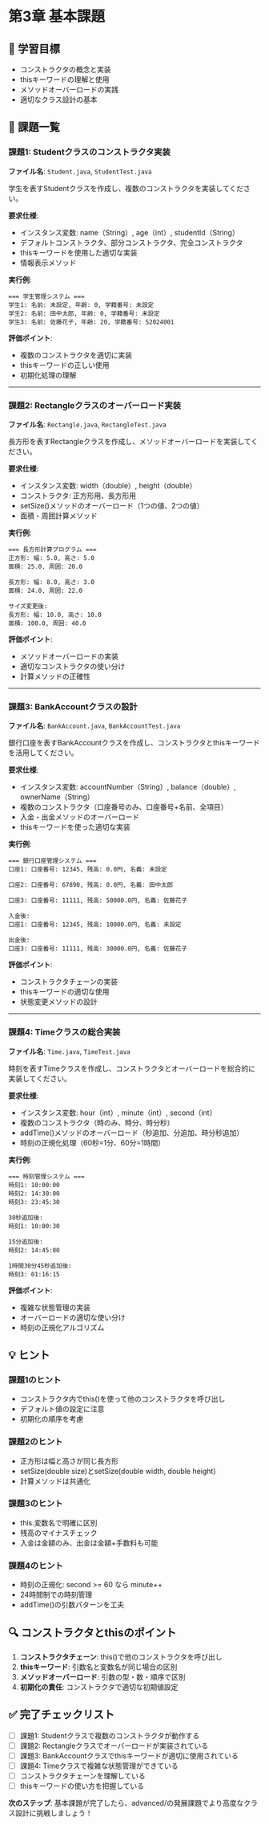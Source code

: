 # 第3章 基本課題

## 🎯 学習目標
- コンストラクタの概念と実装
- thisキーワードの理解と使用
- メソッドオーバーロードの実践
- 適切なクラス設計の基本

## 📝 課題一覧

### 課題1: Studentクラスのコンストラクタ実装
**ファイル名**: `Student.java`, `StudentTest.java`

学生を表すStudentクラスを作成し、複数のコンストラクタを実装してください。

**要求仕様**:
- インスタンス変数: name（String）, age（int）, studentId（String）
- デフォルトコンストラクタ、部分コンストラクタ、完全コンストラクタ
- thisキーワードを使用した適切な実装
- 情報表示メソッド

**実行例**:
```
=== 学生管理システム ===
学生1: 名前: 未設定, 年齢: 0, 学籍番号: 未設定
学生2: 名前: 田中太郎, 年齢: 0, 学籍番号: 未設定
学生3: 名前: 佐藤花子, 年齢: 20, 学籍番号: S2024001
```

**評価ポイント**:
- 複数のコンストラクタを適切に実装
- thisキーワードの正しい使用
- 初期化処理の理解

---

### 課題2: Rectangleクラスのオーバーロード実装
**ファイル名**: `Rectangle.java`, `RectangleTest.java`

長方形を表すRectangleクラスを作成し、メソッドオーバーロードを実装してください。

**要求仕様**:
- インスタンス変数: width（double）, height（double）
- コンストラクタ: 正方形用、長方形用
- setSize()メソッドのオーバーロード（1つの値、2つの値）
- 面積・周囲計算メソッド

**実行例**:
```
=== 長方形計算プログラム ===
正方形: 幅: 5.0, 高さ: 5.0
面積: 25.0, 周囲: 20.0

長方形: 幅: 8.0, 高さ: 3.0
面積: 24.0, 周囲: 22.0

サイズ変更後:
長方形: 幅: 10.0, 高さ: 10.0
面積: 100.0, 周囲: 40.0
```

**評価ポイント**:
- メソッドオーバーロードの実装
- 適切なコンストラクタの使い分け
- 計算メソッドの正確性

---

### 課題3: BankAccountクラスの設計
**ファイル名**: `BankAccount.java`, `BankAccountTest.java`

銀行口座を表すBankAccountクラスを作成し、コンストラクタとthisキーワードを活用してください。

**要求仕様**:
- インスタンス変数: accountNumber（String）, balance（double）, ownerName（String）
- 複数のコンストラクタ（口座番号のみ、口座番号+名前、全項目）
- 入金・出金メソッドのオーバーロード
- thisキーワードを使った適切な実装

**実行例**:
```
=== 銀行口座管理システム ===
口座1: 口座番号: 12345, 残高: 0.0円, 名義: 未設定

口座2: 口座番号: 67890, 残高: 0.0円, 名義: 田中太郎

口座3: 口座番号: 11111, 残高: 50000.0円, 名義: 佐藤花子

入金後:
口座1: 口座番号: 12345, 残高: 10000.0円, 名義: 未設定

出金後:
口座3: 口座番号: 11111, 残高: 30000.0円, 名義: 佐藤花子
```

**評価ポイント**:
- コンストラクタチェーンの実装
- thisキーワードの適切な使用
- 状態変更メソッドの設計

---

### 課題4: Timeクラスの総合実装
**ファイル名**: `Time.java`, `TimeTest.java`

時刻を表すTimeクラスを作成し、コンストラクタとオーバーロードを総合的に実装してください。

**要求仕様**:
- インスタンス変数: hour（int）, minute（int）, second（int）
- 複数のコンストラクタ（時のみ、時分、時分秒）
- addTime()メソッドのオーバーロード（秒追加、分追加、時分秒追加）
- 時刻の正規化処理（60秒=1分、60分=1時間）

**実行例**:
```
=== 時刻管理システム ===
時刻1: 10:00:00
時刻2: 14:30:00
時刻3: 23:45:30

30秒追加後:
時刻1: 10:00:30

15分追加後:
時刻2: 14:45:00

1時間30分45秒追加後:
時刻3: 01:16:15
```

**評価ポイント**:
- 複雑な状態管理の実装
- オーバーロードの適切な使い分け
- 時刻の正規化アルゴリズム

## 💡 ヒント

### 課題1のヒント
- コンストラクタ内でthis()を使って他のコンストラクタを呼び出し
- デフォルト値の設定に注意
- 初期化の順序を考慮

### 課題2のヒント
- 正方形は幅と高さが同じ長方形
- setSize(double size)とsetSize(double width, double height)
- 計算メソッドは共通化

### 課題3のヒント
- this.変数名で明確に区別
- 残高のマイナスチェック
- 入金は金額のみ、出金は金額+手数料も可能

### 課題4のヒント
- 時刻の正規化: second >= 60 なら minute++
- 24時間制での時刻管理
- addTime()の引数パターンを工夫

## 🔍 コンストラクタとthisのポイント

1. **コンストラクタチェーン**: this()で他のコンストラクタを呼び出し
2. **thisキーワード**: 引数名と変数名が同じ場合の区別
3. **メソッドオーバーロード**: 引数の型・数・順序で区別
4. **初期化の責任**: コンストラクタで適切な初期値設定

## ✅ 完了チェックリスト

- [ ] 課題1: Studentクラスで複数のコンストラクタが動作する
- [ ] 課題2: Rectangleクラスでオーバーロードが実装されている
- [ ] 課題3: BankAccountクラスでthisキーワードが適切に使用されている
- [ ] 課題4: Timeクラスで複雑な状態管理ができている
- [ ] コンストラクタチェーンを理解している
- [ ] thisキーワードの使い方を把握している

**次のステップ**: 基本課題が完了したら、advanced/の発展課題でより高度なクラス設計に挑戦しましょう！